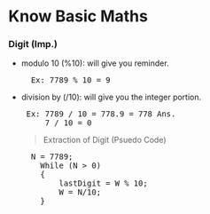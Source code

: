 # Know Basic Maths
### Digit (Imp.)

- modulo 10 (%10): will give you reminder.
  <pre>  Ex: 7789 % 10 = 9 </pre>
- division by (/10): will give you the   integer portion.
  <pre> Ex: 7789 / 10 = 778.9 = 778 Ans.  
       7 / 10 = 0 </pre>

  > Extraction of Digit (Psuedo Code)
    <pre>  N = 7789;
      While (N > 0)
      {
          lastDigit = W % 10;
          W = N/10;
      } </pre>